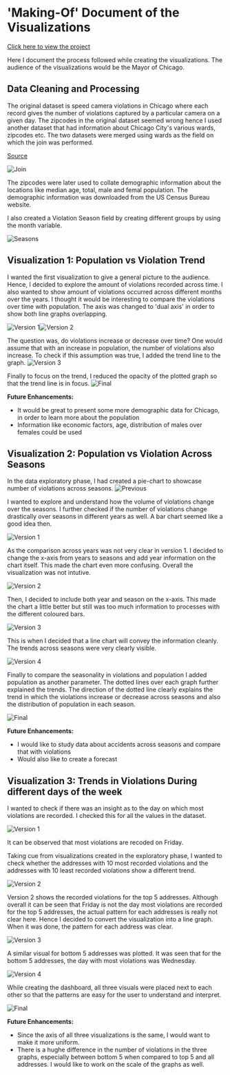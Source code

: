 
# 'Making-Of' Document of the Visualizations 

[Click here to view the project](https://public.tableau.com/profile/prerana7302#!/vizhome/Chicago-SpeedViolation-Visualizations2/Dashboard)


Here I document the process followed while creating the visualizations.
The audience of the visualizations would be the Mayor of Chicago. 


## Data Cleaning and Processing
The original dataset is speed camera violations in Chicago where each record gives the number of violations captured by a particular camera on a given day. The zipcodes in the original dataset seemed wrong hence I used another dataset that had information about Chicago City's various wards, zipcodes etc. The two datasets were merged using wards as the field on which the join was performed.

[Source](https://data.cityofchicago.org/Facilities-Geographic-Boundaries/Ward-Offices/htai-wnw4)

![Join](https://github.com/preranap1/Chicago-City-Speed-Camera-Violations-Visualizations/blob/master/Images/4.1.png)

The zipcodes were later used to collate  demographic information about the locations like median age, total, male and femal population. The demographic information was downloaded from the US Census Bureau website. 

I also created a Violation Season field by creating different groups by using the month variable.

![Seasons](https://github.com/preranap1/Chicago-City-Speed-Camera-Violations-Visualizations/blob/master/Images/4.2.png)

## Visualization 1: Population vs Violation Trend

I wanted the first visualization to give a general picture to the audience. Hence, I decided to explore the amount of violations recorded across time. I also wanted to show amount of violations occurred across different months over the years. I thought it would be interesting to compare the violations over time with population. The axis was changed to 'dual axis' in order to show both line graphs overlapping. 

![Version 1](https://github.com/preranap1/Chicago-City-Speed-Camera-Violations-Visualizations/blob/master/Images/Viz2.2.png)![Version 2](https://github.com/preranap1/Chicago-City-Speed-Camera-Violations-Visualizations/blob/master/Images/Viz2.3.png)

The question was, do violations increase or decrease over time? One would assume that with an increase in population, the number of violations also increase. To check if this assumption was true, I added the trend line to the graph. 
![Version 3](https://github.com/preranap1/Chicago-City-Speed-Camera-Violations-Visualizations/blob/master/Images/Viz2.4.png)

Finally to focus on the trend, I reduced the opacity of the plotted graph so that the trend line is in focus.
![Final](https://github.com/preranap1/Chicago-City-Speed-Camera-Violations-Visualizations/blob/master/Images/Viz2.5.png)

**Future Enhancements:**

* It would be great to present some more demographic data for Chicago, in order to learn more about the population 
* Information like economic factors, age, distribution of males over females could be used


## Visualization 2: Population vs Violation Across Seasons

In the data exploratory phase, I had created a pie-chart to showcase number of violations across seasons.
![Previous](https://github.com/preranap1/Chicago-City-Speed-Camera-Violations-Visualizations/blob/master/Images/Viz1.1.png)

I wanted to explore and understand how the volume of violations change over the seasons. I further checked if the number of violations change drastically over seasons in different years as well. A bar chart seemed like a good idea then.

![Version 1](https://github.com/preranap1/Chicago-City-Speed-Camera-Violations-Visualizations/blob/master/Images/Viz1.2.png)

As the comparison across years was not very clear in version 1. I decided to change the x-axis from years to seasons and add year information on the chart itself. This made the chart even more confusing. Overall the visualization was not intutive. 

![Version 2](https://github.com/preranap1/Chicago-City-Speed-Camera-Violations-Visualizations/blob/master/Images/Viz1.3.png)

Then, I decided to include both year and season on the x-axis. This made the chart a little better but still was too much information to processes with the different coloured bars. 

![Version 3](https://github.com/preranap1/Chicago-City-Speed-Camera-Violations-Visualizations/blob/master/Images/Viz1.4.png)

This is when I decided that a line chart will convey the information cleanly. The trends across seasons were very clearly visible.

![Version 4](https://github.com/preranap1/Chicago-City-Speed-Camera-Violations-Visualizations/blob/master/Images/Viz1.5.png)

Finally to compare the seasonality in violations and population I added population as another parameter. The dotted lines over each graph further explained the trends. The direction of the dotted line clearly explains the trend in which the violations increase or decrease across seasons and also the distribution of population in each season.

![Final](https://github.com/preranap1/Chicago-City-Speed-Camera-Violations-Visualizations/blob/master/Images/Viz1.6.png)

**Future Enhancements:**

* I would like to study data about accidents across seasons and compare that with violations
* Would also like to create a forecast

## Visualization 3: Trends in Violations During different days of the week

I wanted to check if there was an insight as to the day on which most violations are recorded. I checked this for all the values in the dataset. 

![Version 1](https://github.com/preranap1/Chicago-City-Speed-Camera-Violations-Visualizations/blob/master/Images/Viz3.1.png)

It can be observed that most violations are recoded on Friday. 

Taking cue from visualizations created in the exploratory phase, I wanted to check whether the addresses with 10 most recorded violations and the addresses with 10 least recorded violations show a different trend. 

![Version 2](https://github.com/preranap1/Chicago-City-Speed-Camera-Violations-Visualizations/blob/master/Images/Viz3.4.png)

Version 2 shows the recorded violations for the top 5 addresses. Although overall it can be seen that Friday is not the day most violations are recorded for the top 5 addresses, the actual pattern for each addresses is really not clear here. Hence I decided to convert the visualization into a line graph. When it was done, the pattern for each address was clear.


![Version 3](https://github.com/preranap1/Chicago-City-Speed-Camera-Violations-Visualizations/blob/master/Images/Viz3.6.png)

A similar visual for bottom 5 addresses was plotted. It was seen that for the bottom 5 addresses, the day with most violations was Wednesday. 

![Version 4](https://github.com/preranap1/Chicago-City-Speed-Camera-Violations-Visualizations/blob/master/Images/Viz3.7.png)

While creating the dashboard, all three visuals were placed next to each other so that the patterns are easy for the user to understand and interpret.

![Final](https://github.com/preranap1/Chicago-City-Speed-Camera-Violations-Visualizations/blob/master/Images/Viz3.8.png)

**Future Enhancements:**

* Since the axis of all three visualizations is the same, I would want to make it more uniform. 
* There is a hughe difference in the number of violations in the three graphs, especially between bottom 5 when compared to top 5 and all addresses. I would like to work on the scale of the graphs as well.
